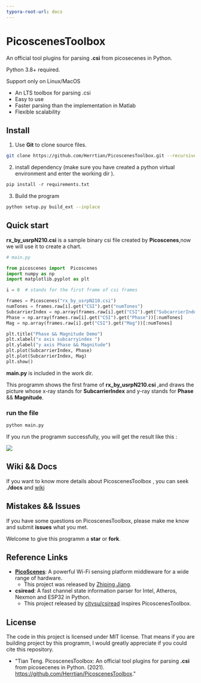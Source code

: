 ```yaml
---
typora-root-url: docs
---
```


# PicoscenesToolbox

An official tool plugins for parsing **.csi** from picosecenes in Python.

Python 3.8+ required.

Support only on Linux/MacOS

- An LTS  toolbox for parsing .csi 
- Easy to use 
- Faster parsing than the implementation in Matlab 
- Flexible scalability



## Install

1. Use **Git** to clone source files.

```bash
git clone https://github.com/Herrtian/PicoscenesToolbox.git --recursive
```

2.  install dependency (make sure you have created a python virtual environment and enter the working dir ).

 ```python
 pip install -r requirements.txt 
 ```

3. Build the program  

```bash
python setup.py build_ext --inplace
```



## Quick start

**rx_by_usrpN210.csi** is a sample binary csi file created by **Picoscenes**,now we will use it to create a chart.

```python
# main.py 

from picoscenes import  Picoscenes
import numpy as np
import matplotlib.pyplot as plt

i = 0  # stands for the first frame of csi frames

frames = Picoscenes("rx_by_usrpN210.csi")
numTones = frames.raw[i].get("CSI").get("numTones")
SubcarrierIndex = np.array(frames.raw[i].get("CSI").get("SubcarrierIndex"))
Phase = np.array(frames.raw[i].get("CSI").get("Phase"))[:numTones]
Mag = np.array(frames.raw[i].get("CSI").get("Mag"))[:numTones]

plt.title("Phase && Magnitude Demo")
plt.xlabel("x axis subcarryindex ")
plt.ylabel("y axis Phase && Magnitude")
plt.plot(SubcarrierIndex, Phase)
plt.plot(SubcarrierIndex, Mag)
plt.show()
```

  **main.py** is included in the work dir.

  This programm shows the first frame of **rx_by_usrpN210.csi** ,and draws the picture whose x-ray stands for **SubcarrierIndex** and y-ray stands for **Phase** && **Magnitude**.

### run the file

```bash
python main.py
```

If you run the programm successfully, you will get the result like this :

![](/Figure_1.png)

 

## Wiki && Docs

If you want to know more details about PicoscenesToolbox , you can seek **./docs** and [wiki]()



## Mistakes && Issues

If you have some questions on PicoscenesToolbox, please make me know and submit **issues** what you met.

Welcome to give this programm a **star** or **fork**.



## Reference Links

* **[PicoScenes](https://ps.zpj.io/)**: A powerful Wi-Fi sensing platform middleware for a wide range of hardware.
  * This project was released by [Zhiping Jiang](https://zpj.io/bio/).
* **csiread**: A fast channel state information parser for Intel, Atheros, Nexmon and ESP32 in Python.
  - This project released by [citysu/csiread](https://github.com/citysu/csiread) inspires PicoscenesToolbox.



## License

The code in this project is licensed under MIT license. That means if you are building project by this programm,  I would greatly appreciate if you could cite this repository.

* "Tian Teng. PicoscenesToolbox: An official tool plugins for parsing **.csi** from picosecenes in Python. (2021). https://github.com/Herrtian/PicoscenesToolbox."



















